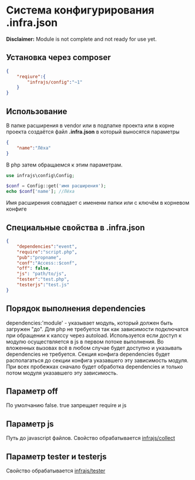 # Система конфигурирования .infra.json
**Disclaimer:** Module is not complete and not ready for use yet.

## Установка через composer

```json
{
	"reqiure":{
		"infrajs/config":"~1"
	}
}
```

## Использование
В папке расширения в vendor или в подпапке проекта или в корне проекта создаётся файл **.infra.json** в который выносятся параметры
```json
{
	"name":"Лёха"
}
```
В php затем обращаемся к этим параметрам.
```php
use infrajs\config\Config;

$conf = Config::get('имя расширения');
echo $conf['name']; //Лёха
```
Имя расширения совпадает с имененм папки или с ключём в корневом конфиге


## Специальные свойства в .infra.json
```json
{
	"dependencies":"event",
	"require":"script.php",
	"pub":"propname",
	"conf":"Access::$conf",
	"off": false, 		
	"js": "path/to/js",  	
	"tester":"test.php", 	
	"testerjs":"test.js" 	
}
```
## Порядок выполнения dependencies
dependencies:'module' - указывает модуль, который должен быть загружен "до". Для php не требуется так как зависимости подключатся при обращении к калссу через autoload. Используется если доступ к модулю осуществляется в js в первом потоке выполнения. Во вложенных вызовах всё в любом случае будет доступно и указывать dependencies не требуется. Секция конфига dependencies будет располагаться до секции конфига указавшего эту зависимость модуля. При всех пробежках сначало будет обработка dependencies и только потом модуля указавшего эту зависимость.

## Параметр off
По умолчанию false. true запрещает require и js
## Параметр js
Путь до javascript файлов. Свойство обрабатывается [infrajs/collect](https://github.com/infrajs/collect)
## Параметр tester и testerjs
Свойство обрабатывается [infrajs/tester](https://github.com/infrajs/tester)


